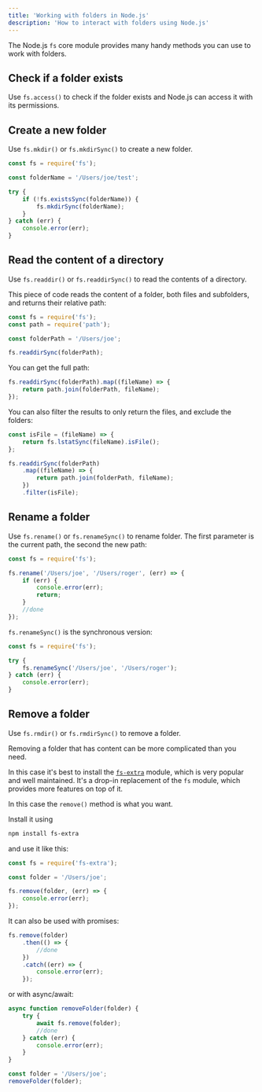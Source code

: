 ```yaml
---
title: 'Working with folders in Node.js'
description: 'How to interact with folders using Node.js'
---
```


The Node.js `fs` core module provides many handy methods you can use to work with folders.

## Check if a folder exists

Use `fs.access()` to check if the folder exists and Node.js can access it with its permissions.

## Create a new folder

Use `fs.mkdir()` or `fs.mkdirSync()` to create a new folder.

```js
const fs = require('fs');

const folderName = '/Users/joe/test';

try {
    if (!fs.existsSync(folderName)) {
        fs.mkdirSync(folderName);
    }
} catch (err) {
    console.error(err);
}
```

## Read the content of a directory

Use `fs.readdir()` or `fs.readdirSync()` to read the contents of a directory.

This piece of code reads the content of a folder, both files and subfolders, and returns their relative path:

```js
const fs = require('fs');
const path = require('path');

const folderPath = '/Users/joe';

fs.readdirSync(folderPath);
```

You can get the full path:

```js
fs.readdirSync(folderPath).map((fileName) => {
    return path.join(folderPath, fileName);
});
```

You can also filter the results to only return the files, and exclude the folders:

```js
const isFile = (fileName) => {
    return fs.lstatSync(fileName).isFile();
};

fs.readdirSync(folderPath)
    .map((fileName) => {
        return path.join(folderPath, fileName);
    })
    .filter(isFile);
```

## Rename a folder

Use `fs.rename()` or `fs.renameSync()` to rename folder. The first parameter is the current path, the second the new path:

```js
const fs = require('fs');

fs.rename('/Users/joe', '/Users/roger', (err) => {
    if (err) {
        console.error(err);
        return;
    }
    //done
});
```

`fs.renameSync()` is the synchronous version:

```js
const fs = require('fs');

try {
    fs.renameSync('/Users/joe', '/Users/roger');
} catch (err) {
    console.error(err);
}
```

## Remove a folder

Use `fs.rmdir()` or `fs.rmdirSync()` to remove a folder.

Removing a folder that has content can be more complicated than you need.

In this case it's best to install the [`fs-extra`](https://www.npmjs.com/package/fs-extra) module, which is very popular and well maintained. It's a drop-in replacement of the `fs` module, which provides more features on top of it.

In this case the `remove()` method is what you want.

Install it using

```bash
npm install fs-extra
```

and use it like this:

```js
const fs = require('fs-extra');

const folder = '/Users/joe';

fs.remove(folder, (err) => {
    console.error(err);
});
```

It can also be used with promises:

```js
fs.remove(folder)
    .then(() => {
        //done
    })
    .catch((err) => {
        console.error(err);
    });
```

or with async/await:

```js
async function removeFolder(folder) {
    try {
        await fs.remove(folder);
        //done
    } catch (err) {
        console.error(err);
    }
}

const folder = '/Users/joe';
removeFolder(folder);
```
